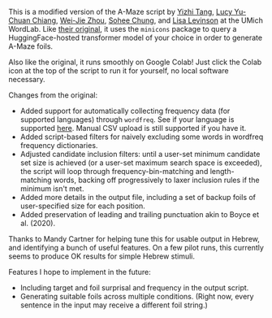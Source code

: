This is a modified version of the A-Maze script by [Yizhi Tang](https://github.com/tangyizhi2000), [Lucy Yu-Chuan Chiang](https://sites.google.com/a/umich.edu/yu-chuan-chiang/home), [Wei-Jie Zhou](https://github.com/tooweisiannn), [Sohee Chung](https://github.com/soheechung), and [Lisa Levinson](https://lisalevinson.github.io/) at the UMich WordLab. Like [their original](https://github.com/UMWordLab/multilingual_amaze), it uses the `minicons` package to query a HuggingFace-hosted transformer model of your choice in order to generate A-Maze foils. 

Also like the original, it runs smoothly on Google Colab! Just click the Colab icon at the top of the script to run it for yourself, no local software necessary.

Changes from the original:
- Added support for automatically collecting frequency data (for supported languages) through `wordfreq`. See if your language is supported [here](https://pypi.org/project/wordfreq/). Manual CSV upload is still supported if you have it.
- Added script-based filters for naively excluding some words in wordfreq frequency dictionaries.
- Adjusted candidate inclusion filters: until a user-set minimum candidate set size is achieved (or a user-set maximum search space is exceeded), the script will loop through frequency-bin-matching and length-matching words, backing off progressively to laxer inclusion rules if the minimum isn't met.
- Added more details in the output file, including a set of backup foils of user-specified size for each position.
- Added preservation of leading and trailing punctuation akin to Boyce et al. (2020).

Thanks to Mandy Cartner for helping tune this for usable output in Hebrew, and identifying a bunch of useful features. On a few pilot runs, this currently seems to produce OK results for simple Hebrew stimuli. 

Features I hope to implement in the future:
- Including target and foil surprisal and frequency in the output script.
- Generating suitable foils across multiple conditions. (Right now, every sentence in the input may receive a different foil string.)
